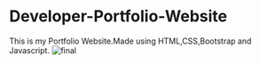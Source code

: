# Developer-Portfolio-Website
This is my Portfolio Website.Made using HTML,CSS,Bootstrap and Javascript.
![final](https://github.com/SaiShankar93/New-Portfolio/assets/113768646/a5e9cfbd-e74c-4d64-823f-aa91ef53380c)
